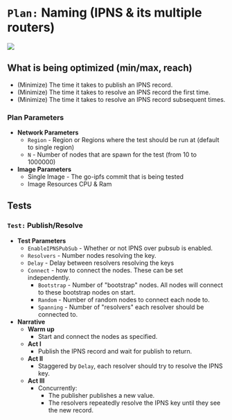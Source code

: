 # `Plan:` Naming (IPNS & its multiple routers)

![](https://img.shields.io/badge/status-wip-orange.svg?style=flat-square)

## What is being optimized (min/max, reach)

- (Minimize) The time it takes to publish an IPNS record.
- (Minimize) The time it takes to resolve an IPNS record the first time.
- (Minimize) The time it takes to resolve an IPNS record subsequent times.

### Plan Parameters

- **Network Parameters**
  - `Region` - Region or Regions where the test should be run at (default to single region)
  - `N` - Number of nodes that are spawn for the test (from 10 to 1000000)
- **Image Parameters**
  - Single Image - The go-ipfs commit that is being tested
  - Image Resources CPU & Ram

## Tests

### `Test:` Publish/Resolve

- **Test Parameters**
  - `EnableIPNSPubSub` - Whether or not IPNS over pubsub is enabled.
  - `Resolvers` - Number nodes resolving the key.
  - `Delay` - Delay between resolvers resolving the keys
  - `Connect` - how to connect the nodes. These can be set independently.
    - `Bootstrap` - Number of "bootstrap" nodes. All nodes will connect to these bootstrap nodes on start.
    - `Random` - Number of random nodes to connect each node to.
    - `Spanning` - Number of "resolvers" each resolver should be connected to.
- **Narrative**
  - **Warm up**
    - Start and connect the nodes as specified.
  - **Act I**
    - Publish the IPNS record and wait for publish to return.
  - **Act II**
    - Staggered by `Delay`, each resolver should try to resolve the IPNS key.
  - **Act III**
    - Concurrently:
      - The publisher publishes a new value.
      - The resolvers repeatedly resolve the IPNS key until they see the new record.
